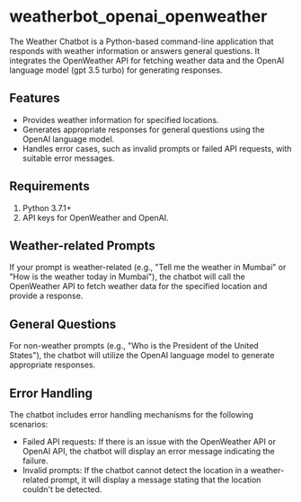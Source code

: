 # weatherbot_openai_openweather

The Weather Chatbot is a Python-based command-line application that responds with weather information or answers general questions. It integrates the OpenWeather API for fetching weather data and the OpenAI language model (gpt 3.5 turbo) for generating responses.

## Features

- Provides weather information for specified locations.
- Generates appropriate responses for general questions using the OpenAI language model.
- Handles error cases, such as invalid prompts or failed API requests, with suitable error messages.

## Requirements
1. Python 3.7.1+
2. API keys for OpenWeather and OpenAI.

## Weather-related Prompts
If your prompt is weather-related (e.g., "Tell me the weather in Mumbai" or "How is the weather today in Mumbai"), the chatbot will call the OpenWeather API to fetch weather data for the specified location and provide a response.

## General Questions
For non-weather prompts (e.g., "Who is the President of the United States"), the chatbot will utilize the OpenAI language model to generate appropriate responses.

## Error Handling
The chatbot includes error handling mechanisms for the following scenarios:
- Failed API requests: If there is an issue with the OpenWeather API or OpenAI API, the chatbot will display an error message indicating the failure.
- Invalid prompts: If the chatbot cannot detect the location in a weather-related prompt, it will display a message stating that the location couldn't be detected.
